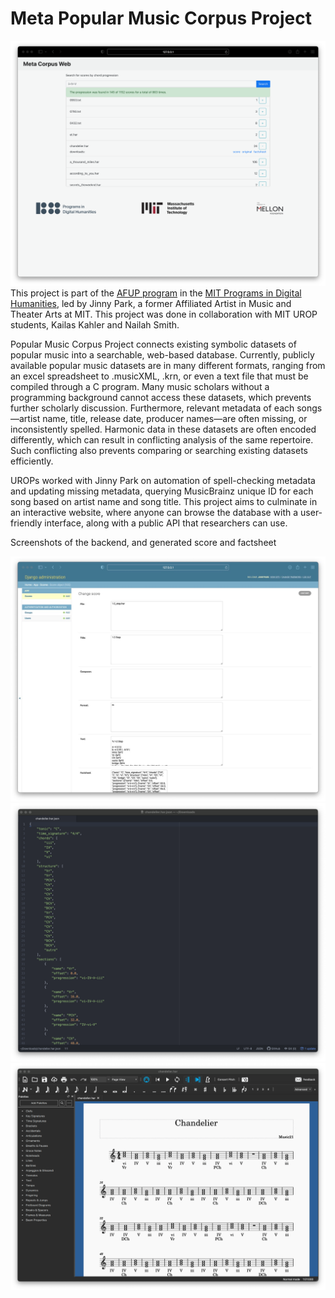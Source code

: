 # Meta Popular Music Corpus Project

![](https://github.com/jinnypark/meta-corpus-web-app/blob/main/frontend-search.png)
This project is part of the [AFUP program](https://web.archive.org/web/20210510194430/https://digitalhumanities.mit.edu/calls/) in the [MIT Programs in Digital Humanities](https://digitalhumanities.mit.edu), led by Jinny Park, a former Affiliated Artist in Music and Theater Arts at MIT.
This project was done in collaboration with MIT UROP students, Kailas Kahler and Nailah Smith.

Popular Music Corpus Project connects existing symbolic datasets of popular music into a searchable, web-based database. Currently, publicly available popular music datasets are in many different formats, ranging from an excel spreadsheet to .musicXML, .krn, or even a text file that must be compiled through a C program. Many music scholars without a programming background cannot access these datasets, which prevents further scholarly discussion. Furthermore, relevant metadata of each songs—artist name, title, release date, producer names—are often missing, or inconsistently spelled. Harmonic data in these datasets are often encoded differently, which can result in conflicting analysis of the same repertoire. Such conflicting also prevents comparing or searching existing datasets efficiently.

UROPs worked with Jinny Park on automation of spell-checking metadata and updating missing metadata, querying MusicBrainz unique ID for each song based on artist name and song title. This project aims to culminate in an interactive website, where anyone can browse the database with a user-friendly interface, along with a public API that researchers can use.

Screenshots of the backend, and generated score and factsheet

![](https://github.com/jinnypark/meta-corpus-web-app/blob/main/backend-scores.jpeg)
![](https://github.com/jinnypark/meta-corpus-web-app/blob/main/json_factsheet.png)
![](https://github.com/jinnypark/meta-corpus-web-app/blob/main/score-xml.png)
